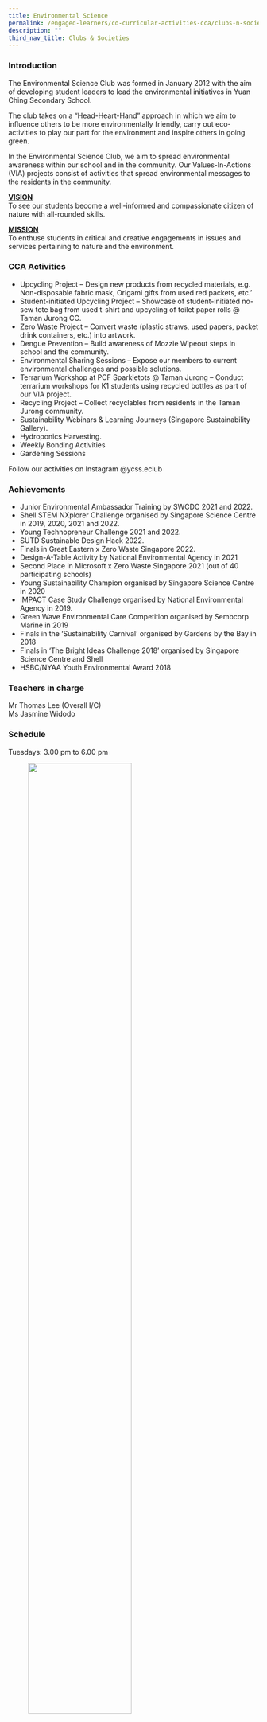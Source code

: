 ```yaml
---
title: Environmental Science
permalink: /engaged-learners/co-curricular-activities-cca/clubs-n-societies/environmental-science/
description: ""
third_nav_title: Clubs & Societies
---
```

### Introduction

The Environmental Science Club was formed in January 2012 with the aim of developing student leaders to lead the environmental initiatives in Yuan Ching Secondary School.  

The club takes on a “Head-Heart-Hand” approach in which we aim to influence others to be more environmentally friendly, carry out eco-activities to play our part for the environment and inspire others in going green.

In the Environmental Science Club, we aim to spread environmental awareness within our school and in the community. Our Values-In-Actions (VIA) projects consist of activities that spread environmental messages to the residents in the community.

<u><Strong> VISION </strong></u><br>
To see our students become a well-informed and compassionate citizen of nature with all-rounded skills.  

<u><strong> MISSION </strong></u><br>
To enthuse students in critical and creative engagements in issues and services pertaining to nature and the environment.

### CCA Activities

*   Upcycling Project – Design new products from recycled materials, e.g. Non-disposable fabric mask, Origami gifts from used red packets, etc.’
*   Student-initiated Upcycling Project – Showcase of student-initiated no-sew tote bag from used t-shirt and upcycling of toilet paper rolls @ Taman Jurong CC.
*   Zero Waste Project – Convert waste (plastic straws, used papers, packet drink containers, etc.) into artwork.
*   Dengue Prevention – Build awareness of Mozzie Wipeout steps in school and the community.
*   Environmental Sharing Sessions – Expose our members to current environmental challenges and possible solutions.
*   Terrarium Workshop at PCF Sparkletots @ Taman Jurong – Conduct terrarium workshops for K1 students using recycled bottles as part of our VIA project.
*   Recycling Project – Collect recyclables from residents in the Taman Jurong community.
*   Sustainability Webinars & Learning Journeys (Singapore Sustainability Gallery).
*   Hydroponics Harvesting.
*   Weekly Bonding Activities
*   Gardening Sessions

Follow our activities on Instagram @ycss.eclub

### Achievements

*   Junior Environmental Ambassador Training by SWCDC 2021 and 2022.
*   Shell STEM NXplorer Challenge organised by Singapore Science Centre in 2019, 2020, 2021 and 2022. 
*   Young Technopreneur Challenge 2021 and 2022.
*   SUTD Sustainable Design Hack 2022.
*   Finals in Great Eastern x Zero Waste Singapore 2022.
*   Design-A-Table Activity by National Environmental Agency in 2021
*   Second Place in Microsoft x Zero Waste Singapore 2021 (out of 40 participating schools)
*   Young Sustainability Champion organised by Singapore Science Centre in 2020
*   IMPACT Case Study Challenge organised by National Environmental Agency in 2019.
*   Green Wave Environmental Care Competition organised by Sembcorp Marine in 2019
*   Finals in the ‘Sustainability Carnival’ organised by Gardens by the Bay in 2018
*   Finals in ‘The Bright Ideas Challenge 2018’ organised by Singapore Science Centre and Shell
*   HSBC/NYAA Youth Environmental Award 2018

### Teachers in charge

Mr Thomas Lee (Overall I/C) <br>
Ms Jasmine Widodo

### Schedule

Tuesdays: 3.00 pm to 6.00 pm

<figure>
<img src="/images/Esclub.jpg" 
    style="width:70%">
<figcaption> [ESClub] Dengue Prevention Outreach to Taman Jurong residents </figcaption>
</figure>

<figure>
<img src="/images/Environmental%20Science-1.jpg" 
    style="width:70%">
<figcaption> [ESClub] Presenting environmental issues to fellow club members during our weekly Environmental Sharing Sessions. </figcaption>
</figure>

<figure>
<img src="/images/Environmental%20Science-2.jpg" 
    style="width:70%">
<figcaption> [ESClub] Upcycling used red-packets into origami as part of Chinese New Year Celebration. </figcaption>
</figure>

<figure>
<img src="/images/Guiding%20fellow%20environmental%20advocates%20in%20growing%20microgreens%20to%20promote%20food%20sustainability.png">
<figcaption> [ESClub] Guiding fellow environmental advocates in growing microgreens to promote food sustainability </figcaption>
</figure>

<figure>
<img src="/images/Environmental%20Science-3.jpg">

<figcaption>[ESClub] Working hand in hand to care for the plants in our school gardens. </figcaption>
</figure>

<figure>
<img src="/images/hydroponics%20system.png" 
    style="width:70%">
<figcaption> [ESClub] Working hand in hand to care for the plants in our hydroponics system </figcaption>
</figure>

<figure>
<img src="/images/Environmental%20Science-4.jpg">
<figcaption> [ESClub] Discussing the NEXUS problem during one of the workshop sessions in the Shell NXPlorers competition. </figcaption>
</figure>

<figure>
<img src="/images/Environmental%20Science-5.jpg">
<figcaption> [ESClub] Converting waste materials, including plastic straws, used papers, and packet drink containers into Zero Waste artwork. </figcaption>
</figure>

<figure>
<img src="/images/Environmental%20Science.jpg">
<figcaption> [ESClub] Strengthening the relationship among club members during our weekly bonding sessions.</figcaption>
</figure>

